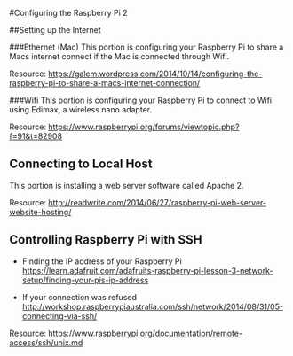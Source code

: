 #Configuring the Raspberry Pi 2

##Setting up the Internet

###Ethernet (Mac)
This portion is configuring your Raspberry Pi to share a Macs internet connect if the Mac is connected through Wifi.

Resource: https://galem.wordpress.com/2014/10/14/configuring-the-raspberry-pi-to-share-a-macs-internet-connection/

###Wifi
This portion is configuring your Raspberry Pi to connect to Wifi using Edimax, a wireless nano adapter.

Resource: https://www.raspberrypi.org/forums/viewtopic.php?f=91&t=82908


## Connecting to Local Host
This portion is installing a web server software called Apache 2.

Resource: http://readwrite.com/2014/06/27/raspberry-pi-web-server-website-hosting/

## Controlling Raspberry Pi with SSH

- Finding the IP address of your Raspberry Pi
https://learn.adafruit.com/adafruits-raspberry-pi-lesson-3-network-setup/finding-your-pis-ip-address

- If your connection was refused
http://workshop.raspberrypiaustralia.com/ssh/network/2014/08/31/05-connecting-via-ssh/

Resource: https://www.raspberrypi.org/documentation/remote-access/ssh/unix.md
